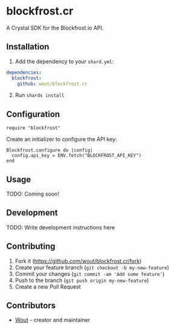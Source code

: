 # blockfrost.cr
A Crystal SDK for the Blockfrost.io API.

## Installation

1. Add the dependency to your `shard.yml`:

  ```yaml
  dependencies:
    blockfrost:
      github: wout/blockfrost.cr
  ```

2. Run `shards install`

## Configuration

```crystal
require "blockfrost"
```

Create an initializer to configure the API key:

```crystal
Blockfrost.configure do |config|
  config.api_key = ENV.fetch("BLOCKFROST_API_KEY")
end
```

## Usage

TODO: Coming soon!

## Development

TODO: Write development instructions here

## Contributing

1. Fork it (<https://github.com/wout/blockfrost.cr/fork>)
2. Create your feature branch (`git checkout -b my-new-feature`)
3. Commit your changes (`git commit -am 'Add some feature'`)
4. Push to the branch (`git push origin my-new-feature`)
5. Create a new Pull Request

## Contributors

- [Wout](https://github.com/wout) - creator and maintainer
